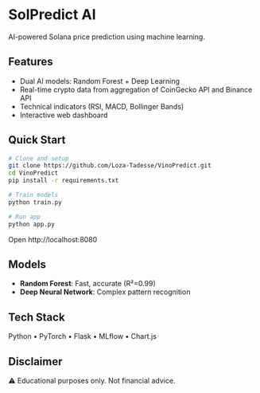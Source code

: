 
# SolPredict AI

AI-powered Solana price prediction using machine learning.

## Features

- Dual AI models: Random Forest + Deep Learning
- Real-time crypto data from aggregation of CoinGecko API and Binance API 
- Technical indicators (RSI, MACD, Bollinger Bands)
- Interactive web dashboard

## Quick Start

```bash
# Clone and setup
git clone https://github.com/Loza-Tadesse/VinoPredict.git
cd VinoPredict
pip install -r requirements.txt

# Train models
python train.py

# Run app
python app.py
```

Open http://localhost:8080

## Models

- **Random Forest**: Fast, accurate (R²=0.99)
- **Deep Neural Network**: Complex pattern recognition

## Tech Stack

Python • PyTorch • Flask • MLflow • Chart.js

## Disclaimer

⚠️ Educational purposes only. Not financial advice.

